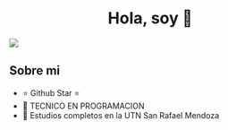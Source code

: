 <div align="center">
<h1 align="center">Hola, soy <FERNANDO GARCIA > 👋
</div>
<img src="![image](https://github.com/GarciaFernando1/GarciaFernando1/assets/113075299/34ba0093-a689-4815-ba85-9cb8afa0fda2)
 ">

## Sobre mi

- ⭐ Github Star ⭐ 
- 📲 TECNICO EN PROGRAMACION
- 📗 Estudios completos en la UTN San Rafael Mendoza
